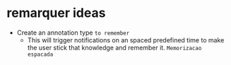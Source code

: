 # remarquer ideas

- Create an annotation type `to remember`
  - This will trigger notifications on an spaced predefined time to make
    the user stick that knowledge and remember it.
  `Memorizacao espacada`
